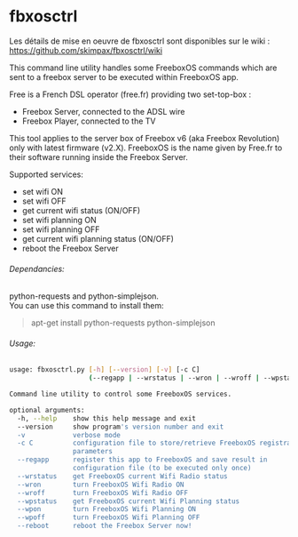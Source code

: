 fbxosctrl
=========

Les détails de mise en oeuvre de fbxosctrl sont disponibles sur le wiki : https://github.com/skimpax/fbxosctrl/wiki


This command line utility handles some FreeboxOS commands which are sent to a
freebox server to be executed within FreeboxOS app.

Free is a French DSL operator (free.fr) providing two set-top-box :
  * Freebox Server, connected to the ADSL wire
  * Freebox Player, connected to the TV

This tool applies to the server box of Freebox v6 (aka Freebox Revolution) only with latest firmware (v2.X).
FreeboxOS is the name given by Free.fr to their software running inside the Freebox Server.

Supported services:
  - set wifi ON
  - set wifi OFF
  - get current wifi status (ON/OFF)
  - set wifi planning ON
  - set wifi planning OFF
  - get current wifi planning status (ON/OFF)
  - reboot the Freebox Server

###### Dependancies:
python-requests and python-simplejson.  
You can use this command to install them:  
> apt-get install python-requests python-simplejson


###### Usage:

```bash
usage: fbxosctrl.py [-h] [--version] [-v] [-c C]
                    (--regapp | --wrstatus | --wron | --wroff | --wpstatus | --wpon | --wpoff | --reboot | --dhcpleases)

Command line utility to control some FreeboxOS services.

optional arguments:
  -h, --help    show this help message and exit
  --version     show program's version number and exit
  -v            verbose mode
  -c C          configuration file to store/retrieve FreeboxOS registration
                parameters
  --regapp      register this app to FreeboxOS and save result in
                configuration file (to be executed only once)
  --wrstatus    get FreeboxOS current Wifi Radio status
  --wron        turn FreeboxOS Wifi Radio ON
  --wroff       turn FreeboxOS Wifi Radio OFF
  --wpstatus    get FreeboxOS current Wifi Planning status
  --wpon        turn FreeboxOS Wifi Planning ON
  --wpoff       turn FreeboxOS Wifi Planning OFF
  --reboot      reboot the Freebox Server now!
```


